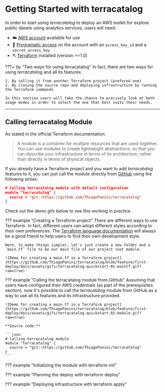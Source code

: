 # Getting Started with terracatalog

In order to start using *terracatalog* to deploy an AWS toolkit for explore public dasets using analytics services, users will need:

- ☁️ [AWS account](https://aws.amazon.com/premiumsupport/knowledge-center/create-and-activate-aws-account/) available for use
- 🔑 [Programatic access](https://docs.aws.amazon.com/general/latest/gr/aws-sec-cred-types.html) on the account with an `access_key_id` and a `secret_access_key`
- ⛏ [Terraform](https://www.terraform.io/) installed (version >=1.0)

???+ tip "Two ways for using terracatalog"
    In fact, there are two ways for using *terracatalog* and all its features:
    
    1. By calling it from another Terraform project (prefered one)
    2. By cloning the source repo and deploying infrastructure by running the Terraform commands

    In this section users will take the chance to precisely look at both usage modes in order to select the one that best suits their needs.

___

## Calling terracatalog Module

As stated in the official Terraform documentation:

> A module is a container for multiple resources that are used together. You can use modules to create lightweight abstractions, so that you can describe your infrastructure in terms of its architecture, rather than directly in terms of physical objects.

If you already have a Terraform project and you want to add *terracatalog* features to it, you can just call the module directly from [GitHub](https://github.com/ThiagoPanini/terracatalog) using the following sintax:

```json
# Calling terracatalog module with default configuration
module "terracatalog" {
  source = "git::https://github.com/ThiagoPanini/terracatalog"
}
```

Check out the demo gifs below to see this working in practice.

??? example "Creating a Terraform project"
    There are different ways to use Terraform. In fact, different users can adopt different styles according to their own preferences. The [Terraform language documentation](https://developer.hashicorp.com/terraform/language) will always be a good friend to help users to find their own development style.

    Here, to make things simpler, let's just create a new folder and a `main.tf` file to be our main file of our project root module.

    ![Demo for creating a main.tf in a Terraform project](https://github.com/ThiagoPanini/terracatalog/blob/feature/first-deploy/docs/assets/gifs/terracatalog-quickstart-01-maintf.gif?raw=true)


??? example "Calling the terracatalog module from GitHub"
    Assuming that users have configured their AWS credentials (as part of the prerequisites section), now it's possible to call the *terracatalog* module from GitHub as a way to use all its features and its infrastructure provided.

    ![Demo for creating a main.tf in a Terraform project](https://github.com/ThiagoPanini/terracatalog/blob/feature/first-deploy/docs/assets/gifs/terracatalog-quickstart-02-module.gif?raw=true)

    **Source code:**

    ```json
    # Calling terracatalog module
    module "terracatalog" {
      source = "git::https://github.com/ThiagoPanini/terracatalog"
    }
    ```

??? example "Initializing the module with terraform init"

??? example "Planning the deploy with terraform deploy"

??? example "Deploying infrastructure with terraform apply"

